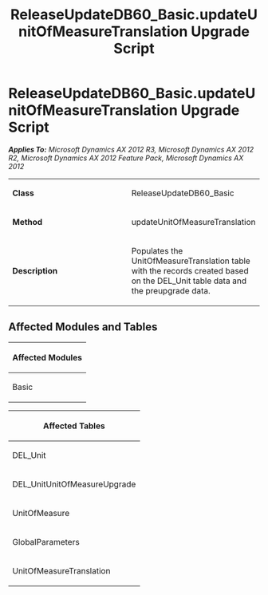 ﻿---
title: ReleaseUpdateDB60_Basic.updateUnitOfMeasureTranslation Upgrade Script
TOCTitle: ReleaseUpdateDB60_Basic.updateUnitOfMeasureTranslation Upgrade Script
ms:assetid: 99168557-48da-a9b7-e862-920f8c4c1d32
ms:mtpsurl: https://msdn.microsoft.com/en-us/library/JJ686255(v=AX.60)
ms:contentKeyID: 49709958
ms.date: 05/18/2015
mtps_version: v=AX.60
---

# ReleaseUpdateDB60\_Basic.updateUnitOfMeasureTranslation Upgrade Script 


_**Applies To:** Microsoft Dynamics AX 2012 R3, Microsoft Dynamics AX 2012 R2, Microsoft Dynamics AX 2012 Feature Pack, Microsoft Dynamics AX 2012_

<table>
<colgroup>
<col style="width: 50%" />
<col style="width: 50%" />
</colgroup>
<tbody>
<tr class="odd">
<td><p><strong>Class</strong></p></td>
<td><p>ReleaseUpdateDB60_Basic</p></td>
</tr>
<tr class="even">
<td><p><strong>Method</strong></p></td>
<td><p>updateUnitOfMeasureTranslation</p></td>
</tr>
<tr class="odd">
<td><p><strong>Description</strong></p></td>
<td><p>Populates the UnitOfMeasureTranslation table with the records created based on the DEL_Unit table data and the preupgrade data.</p></td>
</tr>
</tbody>
</table>


## Affected Modules and Tables

<table>
<colgroup>
<col style="width: 100%" />
</colgroup>
<thead>
<tr class="header">
<th><p>Affected Modules</p></th>
</tr>
</thead>
<tbody>
<tr class="odd">
<td><p>Basic</p></td>
</tr>
</tbody>
</table>


<table>
<colgroup>
<col style="width: 100%" />
</colgroup>
<thead>
<tr class="header">
<th><p>Affected Tables</p></th>
</tr>
</thead>
<tbody>
<tr class="odd">
<td><p>DEL_Unit</p></td>
</tr>
<tr class="even">
<td><p>DEL_UnitUnitOfMeasureUpgrade</p></td>
</tr>
<tr class="odd">
<td><p>UnitOfMeasure</p></td>
</tr>
<tr class="even">
<td><p>GlobalParameters</p></td>
</tr>
<tr class="odd">
<td><p>UnitOfMeasureTranslation</p></td>
</tr>
</tbody>
</table>

  



